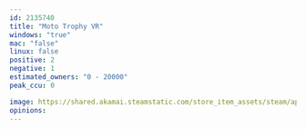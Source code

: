 ```yaml
---
id: 2135740
title: "Moto Trophy VR"
windows: "true"
mac: "false"
linux: false
positive: 2
negative: 1
estimated_owners: "0 - 20000"
peak_ccu: 0

image: https://shared.akamai.steamstatic.com/store_item_assets/steam/apps/2135740/header.jpg?t=1727700065
opinions:
---
```

